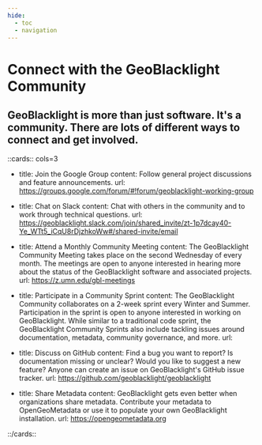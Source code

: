```yaml
---
hide:
  - toc
  - navigation
---
```


# Connect with the GeoBlacklight Community

## GeoBlacklight is more than just software. It's a community. There are lots of different ways to connect and get involved.


::cards:: cols=3

- title: Join the Google Group
  content:     Follow general project discussions and feature announcements.
  url: https://groups.google.com/forum/#!forum/geoblacklight-working-group
    
- title: Chat on Slack
  content:   Chat with others in the community and to work through technical questions. 
  url: https://geoblacklight.slack.com/join/shared_invite/zt-1p7dcay40-Ye_WTt5_iCqU8rDjzhkoWw#/shared-invite/email

- title: Attend a Monthly Community Meeting
  content:   The GeoBlacklight Community Meeting takes place on the second Wednesday of every month. The meetings are open to anyone interested in hearing more about the status of the GeoBlacklight software and associated projects.
  url: https://z.umn.edu/gbl-meetings
  
- title: Participate in a Community Sprint
  content:  The GeoBlacklight Community collaborates on a 2-week sprint every Winter and Summer. Participation in the sprint is open to anyone interested in working on GeoBlacklight. While similar to a traditional code sprint, the GeoBlacklight Community Sprints also include tackling issues around documentation, metadata, community governance, and more. 
  url: 
  
- title: Discuss on GitHub
  content: Find a bug you want to report? Is documentation missing or unclear? Would you like to suggest a new feature? Anyone can create an issue on GeoBlacklight's GitHub issue tracker.
  url: https://github.com/geoblacklight/geoblacklight

- title: Share Metadata
  content: GeoBlacklight gets even better when organizations share metadata. Contribute your metadata to OpenGeoMetadata or use it to populate your own GeoBlacklight installation.
  url: https://opengeometadata.org


::/cards::